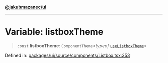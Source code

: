 [**@jakubmazanec/ui**](../README.md)

---

# Variable: listboxTheme

> `const` **listboxTheme**: `ComponentTheme`\<_typeof_ [`useListboxTheme`](useListboxTheme.md)\>

Defined in:
[packages/ui/source/components/Listbox.tsx:353](https://github.com/jakubmazanec/tools/blob/74fa88a6249b3d486436ae7655f4962bc4a86e11/packages/ui/source/components/Listbox.tsx#L353)
